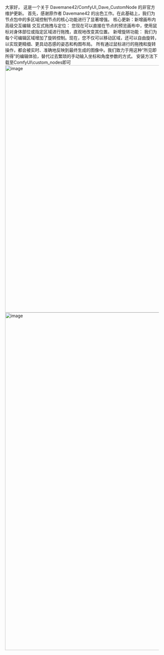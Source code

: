 大家好，
这是一个关于 Davemane42/ComfyUI_Dave_CustomNode 的非官方维护更新。
首先，感谢原作者 Davemane42 的出色工作。在此基础上，我们为节点包中的多区域控制节点的核心功能进行了显著增强。
核心更新：新增画布内高级交互编辑
交互式拖拽与定位：
您现在可以直接在节点的预览画布中，使用鼠标对身体部位或指定区域进行拖拽，直观地改变其位置。
新增旋转功能：
我们为每个可编辑区域增加了旋转控制。现在，您不仅可以移动区域，还可以自由旋转，以实现更精细、更具动态感的姿态和构图布局。
所有通过鼠标进行的拖拽和旋转操作，都会被实时、准确地反映到最终生成的图像中。我们致力于用这种“所见即所得”的编辑体验，替代过去繁琐的手动输入坐标和角度参数的方式。
安装方法下载至ComfyUI\custom_nodes即可
<img width="525" height="807" alt="image" src="https://github.com/user-attachments/assets/c31c3e30-260a-4b13-b4a2-e91e3973e63b" />
<img width="1725" height="1102" alt="image" src="https://github.com/user-attachments/assets/f81000fb-a2c8-46c0-84dd-143d9cb17312" />

